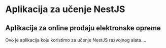 # Aplikacija za učenje NestJS

## Aplikacija za online prodaju elektronske opreme
Ovo je aplikacija koju koristimo za učenje NestJS razvojnog alata....